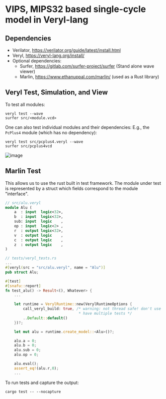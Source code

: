 # VIPS, MIPS32 based single-cycle model in Veryl-lang

## Dependencies

- Verilator, https://verilator.org/guide/latest/install.html
- Veryl, https://veryl-lang.org/install/
- Optional dependencies:
  - Surfer, https://gitlab.com/surfer-project/surfer (Stand alone wave viewer)
  - Marlin, https://www.ethanuppal.com/marlin/ (used as a Rust library)

## Veryl Test, Simulation, and View 

To test all modules:
```shell
veryl test --wave
surfer src/<module.vcd>
```

One can also test individual modules and their dependencies:
E.g., the `PcPlus4` module (which has no dependency):

```shell
veryl test src/pcplus4.veryl --wave
surfer src/pcplus4vcd
```

![image](doc/pc_plus4.png)




## Marlin Test

This allows us to use the rust built in test framework. The module under test is represented by a struct which fields correspond to the module "interface".

```sv
// src/alu.veryl
module Alu (
    a  : input  logic<32>,
    b  : input  logic<32>,
    sub: input  logic    ,
    op : input  logic<2> ,
    r  : output logic<32>,
    v  : output logic    ,
    c  : output logic    ,
    z  : output logic    ,
)
```

```rust
// tests/veryl_tests.rs
...
#[veryl(src = "src/alu.veryl", name = "Alu")]
pub struct Alu;

#[test]
#[snafu::report]
fn test_alu() -> Result<(), Whatever> {
    ...

    let runtime = VerylRuntime::new(VerylRuntimeOptions {
        call_veryl_build: true, /* warning: not thread safe! don't use if you
                                 * have multiple tests */
        ..Default::default()
    })?;

    let mut alu = runtime.create_model::<Alu>()?;

    alu.a = 0;
    alu.b = 0;
    alu.sub = 0;
    alu.op = 0;

    alu.eval();
    assert_eq!(alu.r,0); 
    ...
```

To run tests and capture the output:

```shell
cargo test -- --nocapture
```

##